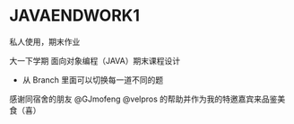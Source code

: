 # JAVAENDWORK1

私人使用，期末作业

大一下学期 面向对象编程（JAVA）期末课程设计

* 从 Branch 里面可以切换每一道不同的题

感谢同宿舍的朋友 @GJmofeng @velpros 的帮助并作为我的特邀嘉宾来品鉴美食（喜）
